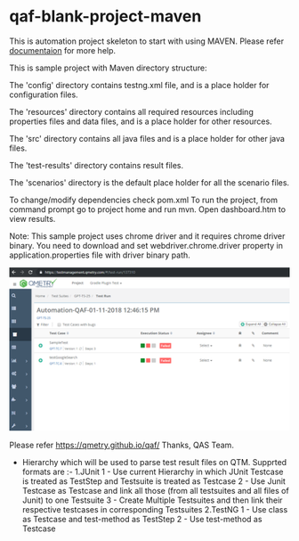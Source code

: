 # qaf-blank-project-maven

This is automation project skeleton to start with using MAVEN. Please refer [documentaion](https://qmetry.github.io/qaf/) for more help.


This is sample project with Maven directory structure:
 
The 'config' directory contains testng.xml file, and is a place holder for configuration files.

The 'resources' directory contains all required resources including properties files and data files, and is a place holder for other resources.

The 'src' directory contains all java files and is a place holder for other java files.

The 'test-results' directory contains result files.

The 'scenarios' directory is the default place holder for all the scenario files. 


To change/modify dependencies check pom.xml
To run the project, from command prompt go to project home and run mvn. Open dashboard.htm to view results.

Note: This sample project uses chrome driver and it requires chrome driver binary.
You need to download and set webdriver.chrome.driver property in application.properties file with driver binary path.

![Test Results](qtm-result.png?raw=true "Title")

Please refer https://qmetry.github.io/qaf/ 
Thanks,
QAS Team.

* Hierarchy which will be used to parse test result files on QTM. Supprted formats are :-
1.JUnit 
1 - Use current Hierarchy in which JUnit Testcase is treated as TestStep and Testsuite is treated as Testcase
2 - Use Junit Testcase as Testcase and link all those (from all testsuites and all files of Junit) to one Testsuite
3 - Create Multiple Testsuites and then link their respective testcases in corresponding Testsuites
2.TestNG
1 - Use class as Testcase and test-method as TestStep
2 - Use test-method as Testcase
